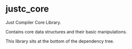 # justc_core

Just Compiler Core Library.

Contains core data structures and their basic manipulations.

This library sits at the bottom of the dependency tree.
